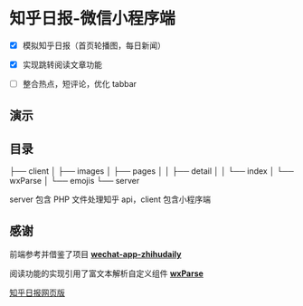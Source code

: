 # 知乎日报-微信小程序端

- [x] 模拟知乎日报（首页轮播图，每日新闻）

- [x] 实现跳转阅读文章功能

- [ ] 整合热点，短评论，优化 tabbar


## 演示





## 目录

├── client
│   ├── images
│   ├── pages
│   │   ├── detail
│   │   └── index
│   └── wxParse
│       └── emojis
└── server



server 包含 PHP 文件处理知乎 api，client 包含小程序端



## 感谢

前端参考并借鉴了项目 [**wechat-app-zhihudaily**](https://github.com/myronliu347/wechat-app-zhihudaily)

阅读功能的实现引用了富文本解析自定义组件 [**wxParse**](https://github.com/icindy/wxParse)

[知乎日报网页版](https://yian.me/zhihu/) 





